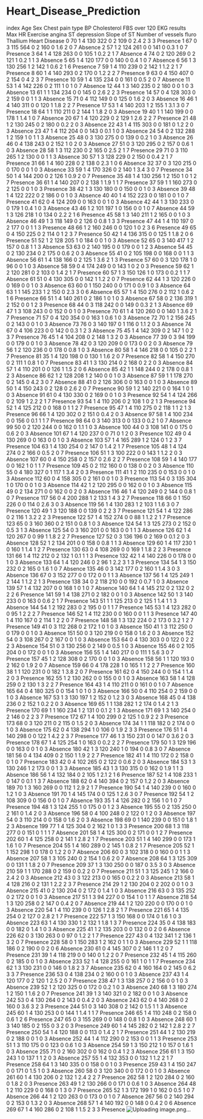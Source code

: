 # Heart_Disease_Prediction

index	Age	Sex	Chest pain type	BP	Cholesterol	FBS over 120	EKG results	Max HR	Exercise angina	ST depression	Slope of ST	Number of vessels fluro	Thallium	Heart Disease
0	70	1	4	130	322	0	2	109	0	2.4	2	3	3	Presence
1	67	0	3	115	564	0	2	160	0	1.6	2	0	7	Absence
2	57	1	2	124	261	0	0	141	0	0.3	1	0	7	Presence
3	64	1	4	128	263	0	0	105	1	0.2	2	1	7	Absence
4	74	0	2	120	269	0	2	121	1	0.2	1	1	3	Absence
5	65	1	4	120	177	0	0	140	0	0.4	1	0	7	Absence
6	56	1	3	130	256	1	2	142	1	0.6	2	1	6	Presence
7	59	1	4	110	239	0	2	142	1	1.2	2	1	7	Presence
8	60	1	4	140	293	0	2	170	0	1.2	2	2	7	Presence
9	63	0	4	150	407	0	2	154	0	4	2	3	7	Presence
10	59	1	4	135	234	0	0	161	0	0.5	2	0	7	Absence
11	53	1	4	142	226	0	2	111	1	0	1	0	7	Absence
12	44	1	3	140	235	0	2	180	0	0	1	0	3	Absence
13	61	1	1	134	234	0	0	145	0	2.6	2	2	3	Presence
14	57	0	4	128	303	0	2	159	0	0	1	1	3	Absence
15	71	0	4	112	149	0	0	125	0	1.6	2	0	3	Absence
16	46	1	4	140	311	0	0	120	1	1.8	2	2	7	Presence
17	53	1	4	140	203	1	2	155	1	3.1	3	0	7	Presence
18	64	1	1	110	211	0	2	144	1	1.8	2	0	3	Absence
19	40	1	1	140	199	0	0	178	1	1.4	1	0	7	Absence
20	67	1	4	120	229	0	2	129	1	2.6	2	2	7	Presence
21	48	1	2	130	245	0	2	180	0	0.2	2	0	3	Absence
22	43	1	4	115	303	0	0	181	0	1.2	2	0	3	Absence
23	47	1	4	112	204	0	0	143	0	0.1	1	0	3	Absence
24	54	0	2	132	288	1	2	159	1	0	1	1	3	Absence
25	48	0	3	130	275	0	0	139	0	0.2	1	0	3	Absence
26	46	0	4	138	243	0	2	152	1	0	2	0	3	Absence
27	51	0	3	120	295	0	2	157	0	0.6	1	0	3	Absence
28	58	1	3	112	230	0	2	165	0	2.5	2	1	7	Presence
29	71	0	3	110	265	1	2	130	0	0	1	1	3	Absence
30	57	1	3	128	229	0	2	150	0	0.4	2	1	7	Presence
31	66	1	4	160	228	0	2	138	0	2.3	1	0	6	Absence
32	37	0	3	120	215	0	0	170	0	0	1	0	3	Absence
33	59	1	4	170	326	0	2	140	1	3.4	3	0	7	Presence
34	50	1	4	144	200	0	2	126	1	0.9	2	0	7	Presence
35	48	1	4	130	256	1	2	150	1	0	1	2	7	Presence
36	61	1	4	140	207	0	2	138	1	1.9	1	1	7	Presence
37	59	1	1	160	273	0	2	125	0	0	1	0	3	Presence
38	42	1	3	130	180	0	0	150	0	0	1	0	3	Absence
39	48	1	4	122	222	0	2	186	0	0	1	0	3	Absence
40	40	1	4	152	223	0	0	181	0	0	1	0	7	Presence
41	62	0	4	124	209	0	0	163	0	0	1	0	3	Absence
42	44	1	3	130	233	0	0	179	1	0.4	1	0	3	Absence
43	46	1	2	101	197	1	0	156	0	0	1	0	7	Absence
44	59	1	3	126	218	1	0	134	0	2.2	2	1	6	Presence
45	58	1	3	140	211	1	2	165	0	0	1	0	3	Absence
46	49	1	3	118	149	0	2	126	0	0.8	1	3	3	Presence
47	44	1	4	110	197	0	2	177	0	0	1	1	3	Presence
48	66	1	2	160	246	0	0	120	1	0	2	3	6	Presence
49	65	0	4	150	225	0	2	114	0	1	2	3	7	Presence
50	42	1	4	136	315	0	0	125	1	1.8	2	0	6	Presence
51	52	1	2	128	205	1	0	184	0	0	1	0	3	Absence
52	65	0	3	140	417	1	2	157	0	0.8	1	1	3	Absence
53	63	0	2	140	195	0	0	179	0	0	1	2	3	Absence
54	45	0	2	130	234	0	2	175	0	0.6	2	0	3	Absence
55	41	0	2	105	198	0	0	168	0	0	1	1	3	Absence
56	61	1	4	138	166	0	2	125	1	3.6	2	1	3	Presence
57	60	0	3	120	178	1	0	96	0	0	1	0	3	Absence
58	59	0	4	174	249	0	0	143	1	0	2	0	3	Presence
59	62	1	2	120	281	0	2	103	0	1.4	2	1	7	Presence
60	57	1	3	150	126	1	0	173	0	0.2	1	1	7	Absence
61	51	0	4	130	305	0	0	142	1	1.2	2	0	7	Presence
62	44	1	3	120	226	0	0	169	0	0	1	0	3	Absence
63	60	0	1	150	240	0	0	171	0	0.9	1	0	3	Absence
64	63	1	1	145	233	1	2	150	0	2.3	3	0	6	Absence
65	57	1	4	150	276	0	2	112	1	0.6	2	1	6	Presence
66	51	1	4	140	261	0	2	186	1	0	1	0	3	Absence
67	58	0	2	136	319	1	2	152	0	0	1	2	3	Presence
68	44	0	3	118	242	0	0	149	0	0.3	2	1	3	Absence
69	47	1	3	108	243	0	0	152	0	0	1	0	3	Presence
70	61	1	4	120	260	0	0	140	1	3.6	2	1	7	Presence
71	57	0	4	120	354	0	0	163	1	0.6	1	0	3	Absence
72	70	1	2	156	245	0	2	143	0	0	1	0	3	Absence
73	76	0	3	140	197	0	1	116	0	1.1	2	0	3	Absence
74	67	0	4	106	223	0	0	142	0	0.3	1	2	3	Absence
75	45	1	4	142	309	0	2	147	1	0	2	3	7	Presence
76	45	1	4	104	208	0	2	148	1	3	2	0	3	Absence
77	39	0	3	94	199	0	0	179	0	0	1	0	3	Absence
78	42	0	3	120	209	0	0	173	0	0	2	0	3	Absence
79	56	1	2	120	236	0	0	178	0	0.8	1	0	3	Absence
80	58	1	4	146	218	0	0	105	0	2	2	1	7	Presence
81	35	1	4	120	198	0	0	130	1	1.6	2	0	7	Presence
82	58	1	4	150	270	0	2	111	1	0.8	1	0	7	Presence
83	41	1	3	130	214	0	2	168	0	2	2	0	3	Absence
84	57	1	4	110	201	0	0	126	1	1.5	2	0	6	Absence
85	42	1	1	148	244	0	2	178	0	0.8	1	2	3	Absence
86	62	1	2	128	208	1	2	140	0	0	1	0	3	Absence
87	59	1	1	178	270	0	2	145	0	4.2	3	0	7	Absence
88	41	0	2	126	306	0	0	163	0	0	1	0	3	Absence
89	50	1	4	150	243	0	2	128	0	2.6	2	0	7	Presence
90	59	1	2	140	221	0	0	164	1	0	1	0	3	Absence
91	61	0	4	130	330	0	2	169	0	0	1	0	3	Presence
92	54	1	4	124	266	0	2	109	1	2.2	2	1	7	Presence
93	54	1	4	110	206	0	2	108	1	0	2	1	3	Presence
94	52	1	4	125	212	0	0	168	0	1	1	2	7	Presence
95	47	1	4	110	275	0	2	118	1	1	2	1	3	Presence
96	66	1	4	120	302	0	2	151	0	0.4	2	0	3	Absence
97	58	1	4	100	234	0	0	156	0	0.1	1	1	7	Presence
98	64	0	3	140	313	0	0	133	0	0.2	1	0	7	Absence
99	50	0	2	120	244	0	0	162	0	1.1	1	0	3	Absence
100	44	0	3	108	141	0	0	175	0	0.6	2	0	3	Absence
101	67	1	4	120	237	0	0	71	0	1	2	0	3	Presence
102	49	0	4	130	269	0	0	163	0	0	1	0	3	Absence
103	57	1	4	165	289	1	2	124	0	1	2	3	7	Presence
104	63	1	4	130	254	0	2	147	0	1.4	2	1	7	Presence
105	48	1	4	124	274	0	2	166	0	0.5	2	0	7	Presence
106	51	1	3	100	222	0	0	143	1	1.2	2	0	3	Absence
107	60	0	4	150	258	0	2	157	0	2.6	2	2	7	Presence
108	59	1	4	140	177	0	0	162	1	0	1	1	7	Presence
109	45	0	2	112	160	0	0	138	0	0	2	0	3	Absence
110	55	0	4	180	327	0	1	117	1	3.4	2	0	3	Presence
111	41	1	2	110	235	0	0	153	0	0	1	0	3	Absence
112	60	0	4	158	305	0	2	161	0	0	1	0	3	Presence
113	54	0	3	135	304	1	0	170	0	0	1	0	3	Absence
114	42	1	2	120	295	0	0	162	0	0	1	0	3	Absence
115	49	0	2	134	271	0	0	162	0	0	2	0	3	Absence
116	46	1	4	120	249	0	2	144	0	0.8	1	0	7	Presence
117	56	0	4	200	288	1	2	133	1	4	3	2	7	Presence
118	66	0	1	150	226	0	0	114	0	2.6	3	0	3	Absence
119	56	1	4	130	283	1	2	103	1	1.6	3	0	7	Presence
120	49	1	3	120	188	0	0	139	0	2	2	3	7	Presence
121	54	1	4	122	286	0	2	116	1	3.2	2	2	3	Presence
122	57	1	4	152	274	0	0	88	1	1.2	2	1	7	Presence
123	65	0	3	160	360	0	2	151	0	0.8	1	0	3	Absence
124	54	1	3	125	273	0	2	152	0	0.5	3	1	3	Absence
125	54	0	3	160	201	0	0	163	0	0	1	1	3	Absence
126	62	1	4	120	267	0	0	99	1	1.8	2	2	7	Presence
127	52	0	3	136	196	0	2	169	0	0.1	2	0	3	Absence
128	52	1	2	134	201	0	0	158	0	0.8	1	1	3	Absence
129	60	1	4	117	230	1	0	160	1	1.4	1	2	7	Presence
130	63	0	4	108	269	0	0	169	1	1.8	2	2	3	Presence
131	66	1	4	112	212	0	2	132	1	0.1	1	1	3	Presence
132	42	1	4	140	226	0	0	178	0	0	1	0	3	Absence
133	64	1	4	120	246	0	2	96	1	2.2	3	1	3	Presence
134	54	1	3	150	232	0	2	165	0	1.6	1	0	7	Absence
135	46	0	3	142	177	0	2	160	1	1.4	3	0	3	Absence
136	67	0	3	152	277	0	0	172	0	0	1	1	3	Absence
137	56	1	4	125	249	1	2	144	1	1.2	2	1	3	Presence
138	34	0	2	118	210	0	0	192	0	0.7	1	0	3	Absence
139	57	1	4	132	207	0	0	168	1	0	1	0	7	Absence
140	64	1	4	145	212	0	2	132	0	2	2	2	6	Presence
141	59	1	4	138	271	0	2	182	0	0	1	0	3	Absence
142	50	1	3	140	233	0	0	163	0	0.6	2	1	7	Presence
143	51	1	1	125	213	0	2	125	1	1.4	1	1	3	Absence
144	54	1	2	192	283	0	2	195	0	0	1	1	7	Presence
145	53	1	4	123	282	0	0	95	1	2	2	2	7	Presence
146	52	1	4	112	230	0	0	160	0	0	1	1	3	Presence
147	40	1	4	110	167	0	2	114	1	2	2	0	7	Presence
148	58	1	3	132	224	0	2	173	0	3.2	1	2	7	Presence
149	41	0	3	112	268	0	2	172	1	0	1	0	3	Absence
150	41	1	3	112	250	0	0	179	0	0	1	0	3	Absence
151	50	0	3	120	219	0	0	158	0	1.6	2	0	3	Absence
152	54	0	3	108	267	0	2	167	0	0	1	0	3	Absence
153	64	0	4	130	303	0	0	122	0	2	2	2	3	Absence
154	51	0	3	130	256	0	2	149	0	0.5	1	0	3	Absence
155	46	0	2	105	204	0	0	172	0	0	1	0	3	Absence
156	55	1	4	140	217	0	0	111	1	5.6	3	0	7	Presence
157	45	1	2	128	308	0	2	170	0	0	1	0	3	Absence
158	56	1	1	120	193	0	2	162	0	1.9	2	0	7	Absence
159	66	0	4	178	228	1	0	165	1	1	2	2	7	Presence
160	38	1	1	120	231	0	0	182	1	3.8	2	0	7	Presence
161	62	0	4	150	244	0	0	154	1	1.4	2	0	3	Presence
162	55	1	2	130	262	0	0	155	0	0	1	0	3	Absence
163	58	1	4	128	259	0	2	130	1	3	2	2	7	Presence
164	43	1	4	110	211	0	0	161	0	0	1	0	7	Absence
165	64	0	4	180	325	0	0	154	1	0	1	0	3	Absence
166	50	0	4	110	254	0	2	159	0	0	1	0	3	Absence
167	53	1	3	130	197	1	2	152	0	1.2	3	0	3	Absence
168	45	0	4	138	236	0	2	152	1	0.2	2	0	3	Absence
169	65	1	1	138	282	1	2	174	0	1.4	2	1	3	Presence
170	69	1	1	160	234	1	2	131	0	0.1	2	1	3	Absence
171	69	1	3	140	254	0	2	146	0	2	2	3	7	Presence
172	67	1	4	100	299	0	2	125	1	0.9	2	2	3	Presence
173	68	0	3	120	211	0	2	115	0	1.5	2	0	3	Absence
174	34	1	1	118	182	0	2	174	0	0	1	0	3	Absence
175	62	0	4	138	294	1	0	106	0	1.9	2	3	3	Presence
176	51	1	4	140	298	0	0	122	1	4.2	2	3	7	Presence
177	46	1	3	150	231	0	0	147	0	3.6	2	0	3	Presence
178	67	1	4	125	254	1	0	163	0	0.2	2	2	7	Presence
179	50	1	3	129	196	0	0	163	0	0	1	0	3	Absence
180	42	1	3	120	240	1	0	194	0	0.8	3	0	7	Absence
181	56	0	4	134	409	0	2	150	1	1.9	2	2	7	Presence
182	41	1	4	110	172	0	2	158	0	0	1	0	7	Presence
183	42	0	4	102	265	0	2	122	0	0.6	2	0	3	Absence
184	53	1	3	130	246	1	2	173	0	0	1	3	3	Absence
185	43	1	3	130	315	0	0	162	0	1.9	1	1	3	Absence
186	56	1	4	132	184	0	2	105	1	2.1	2	1	6	Presence
187	52	1	4	108	233	1	0	147	0	0.1	1	3	7	Absence
188	62	0	4	140	394	0	2	157	0	1.2	2	0	3	Absence
189	70	1	3	160	269	0	0	112	1	2.9	2	1	7	Presence
190	54	1	4	140	239	0	0	160	0	1.2	1	0	3	Absence
191	70	1	4	145	174	0	0	125	1	2.6	3	0	7	Presence
192	54	1	2	108	309	0	0	156	0	0	1	0	7	Absence
193	35	1	4	126	282	0	2	156	1	0	1	0	7	Presence
194	48	1	3	124	255	1	0	175	0	0	1	2	3	Absence
195	55	0	2	135	250	0	2	161	0	1.4	2	0	3	Absence
196	58	0	4	100	248	0	2	122	0	1	2	0	3	Absence
197	54	0	3	110	214	0	0	158	0	1.6	2	0	3	Absence
198	69	0	1	140	239	0	0	151	0	1.8	1	2	3	Absence
199	77	1	4	125	304	0	2	162	1	0	1	3	3	Presence
200	68	1	3	118	277	0	0	151	0	1	1	1	7	Absence
201	58	1	4	125	300	0	2	171	0	0	1	2	7	Presence
202	60	1	4	125	258	0	2	141	1	2.8	2	1	7	Presence
203	51	1	4	140	299	0	0	173	1	1.6	1	0	7	Presence
204	55	1	4	160	289	0	2	145	1	0.8	2	1	7	Presence
205	52	1	1	152	298	1	0	178	0	1.2	2	0	7	Absence
206	60	0	3	102	318	0	0	160	0	0	1	1	3	Absence
207	58	1	3	105	240	0	2	154	1	0.6	2	0	7	Absence
208	64	1	3	125	309	0	0	131	1	1.8	2	0	7	Presence
209	37	1	3	130	250	0	0	187	0	3.5	3	0	3	Absence
210	59	1	1	170	288	0	2	159	0	0.2	2	0	7	Presence
211	51	1	3	125	245	1	2	166	0	2.4	2	0	3	Absence
212	43	0	3	122	213	0	0	165	0	0.2	2	0	3	Absence
213	58	1	4	128	216	0	2	131	1	2.2	2	3	7	Presence
214	29	1	2	130	204	0	2	202	0	0	1	0	3	Absence
215	41	0	2	130	204	0	2	172	0	1.4	1	0	3	Absence
216	63	0	3	135	252	0	2	172	0	0	1	0	3	Absence
217	51	1	3	94	227	0	0	154	1	0	1	1	7	Absence
218	54	1	3	120	258	0	2	147	0	0.4	2	0	7	Absence
219	44	1	2	120	220	0	0	170	0	0	1	0	3	Absence
220	54	1	4	110	239	0	0	126	1	2.8	2	1	7	Presence
221	65	1	4	135	254	0	2	127	0	2.8	2	1	7	Presence
222	57	1	3	150	168	0	0	174	0	1.6	1	0	3	Absence
223	63	1	4	130	330	1	2	132	1	1.8	1	3	7	Presence
224	35	0	4	138	183	0	0	182	0	1.4	1	0	3	Absence
225	41	1	2	135	203	0	0	132	0	0	2	0	6	Absence
226	62	0	3	130	263	0	0	97	0	1.2	2	1	7	Presence
227	43	0	4	132	341	1	2	136	1	3	2	0	7	Presence
228	58	0	1	150	283	1	2	162	0	1	1	0	3	Absence
229	52	1	1	118	186	0	2	190	0	0	2	0	6	Absence
230	61	0	4	145	307	0	2	146	1	1	2	0	7	Presence
231	39	1	4	118	219	0	0	140	0	1.2	2	0	7	Presence
232	45	1	4	115	260	0	2	185	0	0	1	0	3	Absence
233	52	1	4	128	255	0	0	161	1	0	1	1	7	Presence
234	62	1	3	130	231	0	0	146	0	1.8	2	3	7	Absence
235	62	0	4	160	164	0	2	145	0	6.2	3	3	7	Presence
236	53	0	4	138	234	0	2	160	0	0	1	0	3	Absence
237	43	1	4	120	177	0	2	120	1	2.5	2	0	7	Presence
238	47	1	3	138	257	0	2	156	0	0	1	0	3	Absence
239	52	1	2	120	325	0	0	172	0	0.2	1	0	3	Absence
240	68	1	3	180	274	1	2	150	1	1.6	2	0	7	Presence
241	39	1	3	140	321	0	2	182	0	0	1	0	3	Absence
242	53	0	4	130	264	0	2	143	0	0.4	2	0	3	Absence
243	62	0	4	140	268	0	2	160	0	3.6	3	2	3	Presence
244	51	0	3	140	308	0	2	142	0	1.5	1	1	3	Absence
245	60	1	4	130	253	0	0	144	1	1.4	1	1	7	Presence
246	65	1	4	110	248	0	2	158	0	0.6	1	2	6	Presence
247	65	0	3	155	269	0	0	148	0	0.8	1	0	3	Absence
248	60	1	3	140	185	0	2	155	0	3	2	0	3	Presence
249	60	1	4	145	282	0	2	142	1	2.8	2	2	7	Presence
250	54	1	4	120	188	0	0	113	0	1.4	2	1	7	Presence
251	44	1	2	130	219	0	2	188	0	0	1	0	3	Absence
252	44	1	4	112	290	0	2	153	0	0	1	1	3	Presence
253	51	1	3	110	175	0	0	123	0	0.6	1	0	3	Absence
254	59	1	3	150	212	1	0	157	0	1.6	1	0	3	Absence
255	71	0	2	160	302	0	0	162	0	0.4	1	2	3	Absence
256	61	1	3	150	243	1	0	137	1	1	2	0	3	Absence
257	55	1	4	132	353	0	0	132	1	1.2	2	1	7	Presence
258	64	1	3	140	335	0	0	158	0	0	1	0	3	Presence
259	43	1	4	150	247	0	0	171	0	1.5	1	0	3	Absence
260	58	0	3	120	340	0	0	172	0	0	1	0	3	Absence
261	60	1	4	130	206	0	2	132	1	2.4	2	2	7	Presence
262	58	1	2	120	284	0	2	160	0	1.8	2	0	3	Presence
263	49	1	2	130	266	0	0	171	0	0.6	1	0	3	Absence
264	48	1	2	110	229	0	0	168	0	1	3	0	7	Presence
265	52	1	3	172	199	1	0	162	0	0.5	1	0	7	Absence
266	44	1	2	120	263	0	0	173	0	0	1	0	7	Absence
267	56	0	2	140	294	0	2	153	0	1.3	2	0	3	Absence
268	57	1	4	140	192	0	0	148	0	0.4	2	0	6	Absence
269	67	1	4	160	286	0	2	108	1	1.5	2	3	3	Presence
![Uploading image.png…]()
